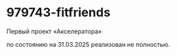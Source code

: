 # 979743-fitfriends

Первый проект «Акселератора»

по состоянию на 31.03.2025 реализован не полностью.
